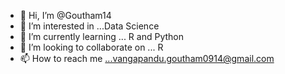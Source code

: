 - 👋 Hi, I’m @Goutham14
- 👀 I’m interested in ...Data Science
- 🌱 I’m currently learning ... R and Python
- 💞️ I’m looking to collaborate on ... R
- 📫 How to reach me ...vangapandu.goutham0914@gmail.com

<!---
Goutham14/Goutham14 is a ✨ special ✨ repository because its `README.md` (this file) appears on your GitHub profile.
You can click the Preview link to take a look at your changes.
--->
